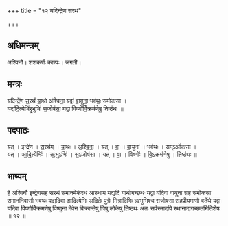 +++
title = "१२ यदिन्द्रेण सरथं"

+++
## अधिमन्त्रम्
अश्विनौ। शशकर्णः काण्वः। जगती।

## मन्त्रः
यदिन्द्रे॑ण स॒रथं॑ या॒थो अ॑श्विना॒ यद्वा॑ वा॒युना॒ भव॑थः॒ समो॑कसा ।  
यदा॑दि॒त्येभि॑रृ॒भुभिः॑ स॒जोष॑सा॒ यद्वा॒ विष्णो॑र्वि॒क्रम॑णेषु॒ तिष्ठ॑थः ॥

## पदपाठः
यत् । इन्द्रे॑ण । स॒रथ॑म् । या॒थः । अ॒श्वि॒ना॒ । यत् । वा॒ । वा॒युना॑ । भव॑थः । सम्ऽओ॑कसा ।  
यत् । आ॒दि॒त्येभिः॑ । ऋ॒भुऽभिः॑ । स॒ऽजोष॑सा । यत् । वा॒ । विष्णोः॑ । वि॒ऽक्रम॑णेषु । तिष्ठ॑थः ॥

## भाष्यम्
हे अश्विनौ इन्द्रेणसह सरथं समानमेकंरथं आस्थाय यद्यदि याथोगच्छथः यद्वा यदिवा वायुना सह समोकसा समाननिवासौ भवथः यद्यदिवा आदित्येभिः अदितेः पुत्रैः मित्रादिभिः ऋभुभिश्च सजोषसा सहप्रीयमाणौ वर्तेथे यद्वा यदिवा विष्णोर्विक्रमणेषु विष्णुना देवेन विक्रान्तेषु त्रिषु लोकेषु तिष्ठथः अतः सर्वस्मादपि स्थानादागच्छतमितिशेषः ॥ १२ ॥